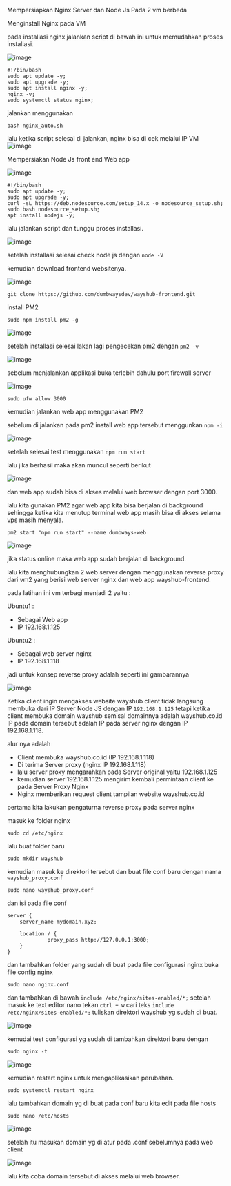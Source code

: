 Mempersiapkan Nginx Server dan Node Js Pada 2 vm berbeda

Menginstall Nginx pada VM 

pada installasi nginx jalankan  script di bawah ini untuk memudahkan proses installasi.

![image](https://user-images.githubusercontent.com/56806850/203778999-4cd5f5e3-139b-4e05-b94a-ee6646e3ae37.png)

```shell
#!/bin/bash
sudo apt update -y;
sudo apt upgrade -y;
sudo apt install nginx -y;
nginx -v;
sudo systemctl status nginx;
``` 

jalankan menggunakan 

```shell
bash nginx_auto.sh
```


lalu ketika script selesai di jalankan, nginx bisa di cek melalui IP VM
![image](https://user-images.githubusercontent.com/56806850/203770122-489cbf64-5424-4d66-b1c0-ba8c9372f9d5.png)




Mempersiakan Node Js front end Web app


![image](https://user-images.githubusercontent.com/56806850/203780367-b51c795d-97cc-41bf-8b45-9cf371446bb0.png)


```shell
#!/bin/bash
sudo apt update -y;
sudo apt upgrade -y;
curl -sL https://deb.nodesource.com/setup_14.x -o nodesource_setup.sh;
sudo bash nodesource_setup.sh;
apt install nodejs -y;

``` 

lalu jalankan script dan tunggu proses installasi.

![image](https://user-images.githubusercontent.com/56806850/203782940-0cd818ff-ff36-4be4-b427-4ff26c6bc57e.png)

setelah installasi selesai check node js dengan `node -V`

kemudian  download frontend websitenya.

![image](https://user-images.githubusercontent.com/56806850/203783770-488e6653-088b-4573-a040-52e13fff964d.png)


```shell
git clone https://github.com/dumbwaysdev/wayshub-frontend.git
```
install PM2 
```shell
sudo npm install pm2 -g
```
![image](https://user-images.githubusercontent.com/56806850/203784992-96022035-4eb9-43f1-853c-013ca92c5c8d.png)

setelah installasi selesai lakan lagi pengecekan pm2 dengan `pm2 -v`

![image](https://user-images.githubusercontent.com/56806850/203785206-1461f69b-ed11-4674-8ed9-eef21e966371.png)

sebelum menjalankan applikasi buka terlebih dahulu port firewall server 

![image](https://user-images.githubusercontent.com/56806850/203792511-0778a8cb-4823-4abe-aee7-69e4a0ab72e6.png)


```shell
sudo ufw allow 3000
```

kemudian jalankan web app menggunakan PM2

sebelum di jalankan pada pm2 install web app tersebut menggunkan `npm -i`

![image](https://user-images.githubusercontent.com/56806850/203786214-57d725f6-0d55-40d8-beb6-742fb533d112.png)

setelah selesai test menggunakan `npm run start`

lalu jika berhasil maka akan muncul seperti berikut 

![image](https://user-images.githubusercontent.com/56806850/203792618-daa6787d-955f-41c7-885b-4e216f495c62.png)

dan web app sudah bisa di akses melalui web browser dengan port 3000.

lalu kita gunakan PM2 agar web app kita bisa berjalan di background sehingga ketika kita menutup terminal web app masih bisa di akses selama vps masih menyala.

```shell
pm2 start "npm run start" --name dumbways-web
```
![image](https://user-images.githubusercontent.com/56806850/203795165-975421ce-5272-4d0f-b333-37fbce593657.png)

jika status online maka web app sudah berjalan di background.


lalu kita menghubungkan 2 web server dengan menggunakan reverse proxy dari vm2 yang berisi web server nginx dan web app wayshub-frontend. 

pada latihan ini vm terbagi menjadi 2 yaitu : 

Ubuntu1  : 
- Sebagai Web app
- IP 192.168.1.125

Ubuntu2 :
- Sebagai web server nginx
- IP 192.168.1.118


jadi untuk konsep reverse proxy adalah seperti ini gambarannya 

![image](https://user-images.githubusercontent.com/56806850/203798387-a95ad0aa-bab0-4abd-8a8c-5f98cb2bbaf1.png)


Ketika client ingin mengakses website wayshub client tidak langsung membuka dari IP Server Node JS dengan IP `192.168.1.125` tetapi ketika client membuka domain wayshub semisal domainnya adalah wayshub.co.id IP pada domain tersebut adalah IP pada server nginx dengan IP 192.168.1.118.


alur nya adalah 

- Client membuka wayshub.co.id (IP 192.168.1.118)
- Di terima Server proxy (nginx IP 192.168.1.118)
- lalu server proxy mengarahkan pada Server original yaitu 192.168.1.125
- kemudian server 192.168.1.125 mengirim kembali permintaan client ke pada Server Proxy Nginx
- Nginx memberikan request client tampilan website wayshub.co.id

pertama kita lakukan pengaturna reverse proxy pada server nginx

masuk ke folder nginx 

```shell
sudo cd /etc/nginx
```

lalu buat folder baru 

```shell
sudo mkdir wayshub
```
kemudian masuk ke direktori tersebut dan  buat  file conf baru dengan nama `wayshub_proxy.conf`

```shell
sudo nano wayshub_proxy.conf
```
dan isi pada file conf 

```shell
server { 
    server_name mydomain.xyz; 
  
    location / { 
             proxy_pass http://127.0.0.1:3000;
    }
}
```
dan tambahkan folder yang sudah di buat pada file configurasi nginx
buka file config nginx

```shell
sudo nano nginx.conf
```
dan tambahkan di bawah `include /etc/nginx/sites-enabled/*;` setelah masuk ke text editor nano tekan `ctrl + w`
cari teks `include /etc/nginx/sites-enabled/*;` tuliskan direktori wayshub yg sudah di buat.

![image](https://user-images.githubusercontent.com/56806850/203805639-32fdb79c-1dfe-4669-9968-4ccd8333e609.png)


kemudai test configurasi yg sudah di tambahkan direktori baru dengan 

```shell
sudo nginx -t
```

![image](https://user-images.githubusercontent.com/56806850/203805942-f6d61f75-473c-4bf0-8abb-8757ac611a9a.png)


kemudian restart nginx untuk mengaplikasikan perubahan.

```shell
sudo systemctl restart nginx
```

lalu tambahkan domain yg di buat pada conf baru kita
edit pada file hosts

```shell
sudo nano /etc/hosts
```
![image](https://user-images.githubusercontent.com/56806850/203806903-8f500063-3607-4fa5-98da-cc4fef782ec8.png)

setelah itu masukan domain yg di atur pada .conf sebelumnya pada web client 


![image](https://user-images.githubusercontent.com/56806850/203807823-65fc70bc-afa3-45bf-9f17-0b94f7096042.png)

lalu kita coba domain tersebut di akses melalui web browser.





